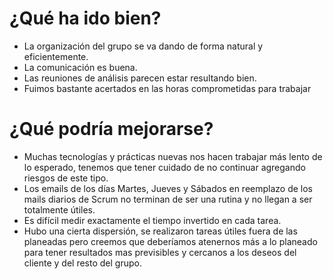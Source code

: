 # ¿Qué ha ido bien?

* La organización del grupo se va dando de forma natural y eficientemente.
* La comunicación es buena.
* Las reuniones de análisis parecen estar resultando bien.
* Fuimos bastante acertados en las horas comprometidas para trabajar


# ¿Qué podría mejorarse?

* Muchas tecnologías y prácticas nuevas nos hacen trabajar más lento de lo esperado, tenemos que
  tener cuidado de no continuar agregando riesgos de este tipo.
* Los emails de los días Martes, Jueves y Sábados en reemplazo de los mails diarios de Scrum no 
  terminan de ser una rutina y no llegan a ser totalmente útiles.
* Es difícil medir exactamente el tiempo invertido en cada tarea.
* Hubo una cierta dispersión, se realizaron tareas útiles fuera de las planeadas pero creemos que 
  deberíamos atenernos más a lo planeado para tener resultados mas previsibles y cercanos a los 
  deseos del cliente y del resto del grupo.
